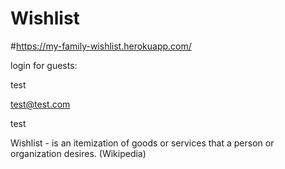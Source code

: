 # Wishlist
#https://my-family-wishlist.herokuapp.com/

login for guests:

test

test@test.com

test


Wishlist - is an itemization of goods or services that a person or organization desires. (Wikipedia)

